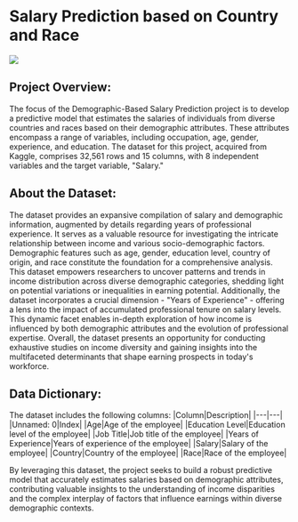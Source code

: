 # Salary Prediction based on Country and Race
![](https://raw.githubusercontent.com/Masterx-AI/Project_Employee_Salary_Prediction_/main/es.jpg)
## Project Overview:
The focus of the Demographic-Based Salary Prediction project is to develop a predictive model that estimates the salaries of individuals from diverse countries and races based on their demographic attributes. These attributes encompass a range of variables, including occupation, age, gender, experience, and education. The dataset for this project, acquired from Kaggle, comprises 32,561 rows and 15 columns, with 8 independent variables and the target variable, "Salary."
## About the Dataset:
The dataset provides an expansive compilation of salary and demographic information, augmented by details regarding years of professional experience. It serves as a valuable resource for investigating the intricate relationship between income and various socio-demographic factors. Demographic features such as age, gender, education level, country of origin, and race constitute the foundation for a comprehensive analysis. This dataset empowers researchers to uncover patterns and trends in income distribution across diverse demographic categories, shedding light on potential variations or inequalities in earning potential. Additionally, the dataset incorporates a crucial dimension - "Years of Experience" - offering a lens into the impact of accumulated professional tenure on salary levels. This dynamic facet enables in-depth exploration of how income is influenced by both demographic attributes and the evolution of professional expertise. Overall, the dataset presents an opportunity for conducting exhaustive studies on income diversity and gaining insights into the multifaceted determinants that shape earning prospects in today's workforce.
## Data Dictionary:
The dataset includes the following columns:
|Column|Description|
|---|---|
|Unnamed: 0|Index|
|Age|Age of the employee|
|Education Level|Education level of the employee|
|Job Title|Job title of the employee|
|Years of Experience|Years of experience of the employee|
|Salary|Salary of the employee|
|Country|Country of the employee|
|Race|Race of the employee|

By leveraging this dataset, the project seeks to build a robust predictive model that accurately estimates salaries based on demographic attributes, contributing valuable insights to the understanding of income disparities and the complex interplay of factors that influence earnings within diverse demographic contexts.
